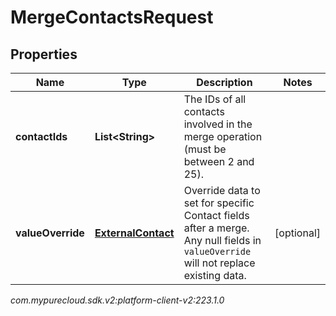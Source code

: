 # MergeContactsRequest


## Properties

| Name | Type | Description | Notes |
| ------------ | ------------- | ------------- | ------------- |
| **contactIds** | **List&lt;String&gt;** | The IDs of all contacts involved in the merge operation (must be between 2 and 25). |  |
| **valueOverride** | [**ExternalContact**](ExternalContact) | Override data to set for specific Contact fields after a merge. Any null fields in `valueOverride` will not replace existing data. |  [optional] |




_com.mypurecloud.sdk.v2:platform-client-v2:223.1.0_
